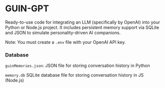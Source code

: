 # GUIN-GPT
Ready-to-use code for integrating an LLM (specifically by OpenAI) into your Python or Node.js project. It includes persistent memory support via SQLite and JSON to simulate personality-driven AI companions. 

Note: You must create a `.env` file with your OpenAI API key. 

### Database
`guinMemories.json`: JSON file for storing conversation history in Python

`memory.db`	SQLite database file for storing conversation history in JS (Node.js)
